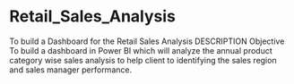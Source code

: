 # Retail_Sales_Analysis
To build a Dashboard for the Retail Sales Analysis
DESCRIPTION
Objective
To build a dashboard in Power BI which will analyze the annual product category wise sales  analysis to help client to identifying the sales region and sales manager performance.


